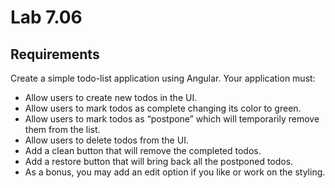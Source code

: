 # Lab 7.06

## Requirements

Create a simple todo-list application using Angular. Your application must:

- Allow users to create new todos in the UI.
- Allow users to mark todos as complete changing its color to green.
- Allow users to mark todos as “postpone” which will temporarily remove them from the list.
- Allow users to delete todos from the UI.
- Add a clean button that will remove the completed todos.
- Add a restore button that will bring back all the postponed todos.
- As a bonus, you may add an edit option if you like or work on the styling.


